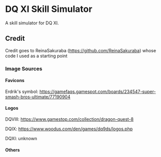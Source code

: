 # DQ XI Skill Simulator

A skill simulator for DQ XI.

## Credit

Credit goes to ReinaSakuraba (https://github.com/ReinaSakuraba) whose code I used as a starting point

### Image Sources

#### Favicons
Erdrik's symbol: https://gamefaqs.gamespot.com/boards/234547-super-smash-bros-ultimate/77190904

#### Logos

DQVIII: https://www.gamestop.com/collection/dragon-quest-8

DQIX: https://www.woodus.com/den/games/dq9ds/logos.php

DQXI: unknown

#### Others
